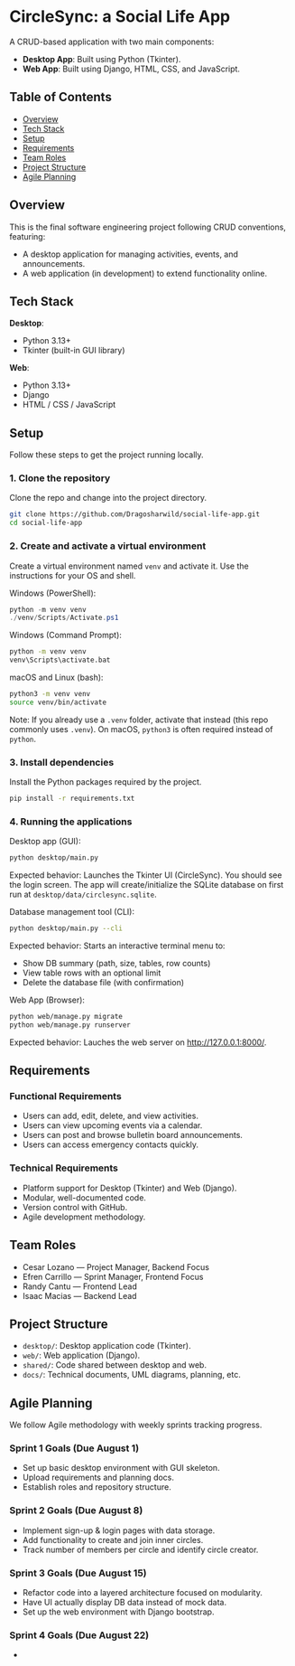 # CircleSync: a Social Life App

A CRUD-based application with two main components:

- **Desktop App**: Built using Python (Tkinter).
- **Web App**: Built using Django, HTML, CSS, and JavaScript.

## Table of Contents
- [Overview](#overview)
- [Tech Stack](#tech-stack)
- [Setup](#setup)
- [Requirements](#requirements)
- [Team Roles](#team-roles)
- [Project Structure](#project-structure)
- [Agile Planning](#agile-planning)

## Overview
This is the final software engineering project following CRUD conventions, featuring:
- A desktop application for managing activities, events, and announcements.
- A web application (in development) to extend functionality online.

## Tech Stack
**Desktop**:
- Python 3.13+
- Tkinter (built-in GUI library)

**Web**:
- Python 3.13+
- Django
- HTML / CSS / JavaScript

## Setup

Follow these steps to get the project running locally.

### 1. Clone the repository

Clone the repo and change into the project directory.

```bash
git clone https://github.com/Dragosharwild/social-life-app.git
cd social-life-app
```

### 2. Create and activate a virtual environment

Create a virtual environment named `venv` and activate it. Use the instructions for your OS and shell.

Windows (PowerShell):

```powershell
python -m venv venv
./venv/Scripts/Activate.ps1
```

Windows (Command Prompt):

```bat
python -m venv venv
venv\Scripts\activate.bat
```

macOS and Linux (bash):

```bash
python3 -m venv venv
source venv/bin/activate
```

Note: If you already use a `.venv` folder, activate that instead (this repo commonly uses `.venv`). On macOS, `python3` is often required instead of `python`.

### 3. Install dependencies

Install the Python packages required by the project.

```bash
pip install -r requirements.txt
```

### 4. Running the applications

Desktop app (GUI):

```bash
python desktop/main.py
```

Expected behavior: Launches the Tkinter UI (CircleSync). You should see the login screen. The app will create/initialize the SQLite database on first run at `desktop/data/circlesync.sqlite`.

Database management tool (CLI):

```bash
python desktop/main.py --cli
```

Expected behavior: Starts an interactive terminal menu to:
- Show DB summary (path, size, tables, row counts)
- View table rows with an optional limit
- Delete the database file (with confirmation)

Web App (Browser):

```bash
python web/manage.py migrate
python web/manage.py runserver
```
Expected behavior: Lauches the web server on http://127.0.0.1:8000/.

## Requirements
### Functional Requirements
- Users can add, edit, delete, and view activities.
- Users can view upcoming events via a calendar.
- Users can post and browse bulletin board announcements.
- Users can access emergency contacts quickly.

### Technical Requirements
- Platform support for Desktop (Tkinter) and Web (Django).
- Modular, well-documented code.
- Version control with GitHub.
- Agile development methodology.

## Team Roles
- Cesar Lozano — Project Manager, Backend Focus
- Efren Carrillo — Sprint Manager, Frontend Focus
- Randy Cantu — Frontend Lead
- Isaac Macias — Backend Lead

## Project Structure
- `desktop/`: Desktop application code (Tkinter).
- `web/`: Web application (Django).
- `shared/`: Code shared between desktop and web.
- `docs/`: Technical documents, UML diagrams, planning, etc.

## Agile Planning
We follow Agile methodology with weekly sprints tracking progress.

### Sprint 1 Goals (Due August 1)
- Set up basic desktop environment with GUI skeleton.
- Upload requirements and planning docs.
- Establish roles and repository structure.

### Sprint 2 Goals (Due August 8)
- Implement sign-up & login pages with data storage.
- Add functionality to create and join inner circles.
- Track number of members per circle and identify circle creator.

### Sprint 3 Goals (Due August 15)
- Refactor code into a layered architecture focused on modularity.
- Have UI actually display DB data instead of mock data.
- Set up the web environment with Django bootstrap.

### Sprint 4 Goals (Due August 22)
- 